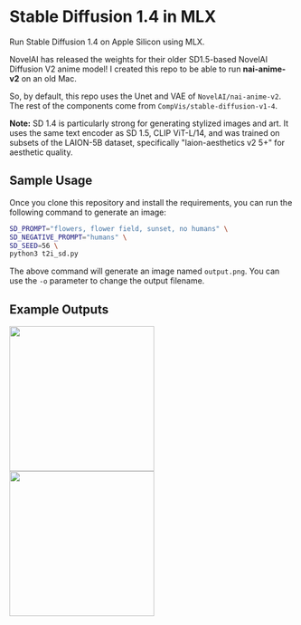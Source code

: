 Stable Diffusion 1.4 in MLX
================

Run Stable Diffusion 1.4 on Apple Silicon using MLX.

NovelAI has released the weights for their older SD1.5-based NovelAI Diffusion V2 anime model! I created this repo to be able to run **nai-anime-v2** on an old Mac.

So, by default, this repo uses the Unet and VAE of `NovelAI/nai-anime-v2`. The rest of the components come from `CompVis/stable-diffusion-v1-4`.

**Note:** SD 1.4 is particularly strong for generating stylized images and art. It uses the same text encoder as SD 1.5, CLIP ViT-L/14, and was trained on subsets of the LAION-5B dataset, specifically "laion-aesthetics v2 5+" for aesthetic quality.

## Sample Usage

Once you clone this repository and install the requirements, you can run the following command to generate an image:

```bash
SD_PROMPT="flowers, flower field, sunset, no humans" \
SD_NEGATIVE_PROMPT="humans" \
SD_SEED=56 \
python3 t2i_sd.py
```

The above command will generate an image named `output.png`. You can use the `-o` parameter to change the output filename.

## Example Outputs

<img src="https://github.com/user-attachments/assets/95ec53f5-1823-4bf6-b988-78c4d950fb5e" style="width:256px"/>
<img src="https://github.com/user-attachments/assets/d0d851f2-8319-41d6-894c-73ce50317028" style="width:256px"/>
